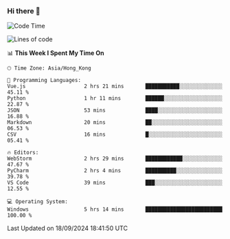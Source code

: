 ### Hi there 👋

<!--
**RoiexLee/RoiexLee** is a ✨ _special_ ✨ repository because its `README.md` (this file) appears on your GitHub profile.

Here are some ideas to get you started:

- 🔭 I’m currently working on ...
- 🌱 I’m currently learning ...
- 👯 I’m looking to collaborate on ...
- 🤔 I’m looking for help with ...
- 💬 Ask me about ...
- 📫 How to reach me: ...
- 😄 Pronouns: ...
- ⚡ Fun fact: ...
-->

<!--START_SECTION:waka-->
![Code Time](http://img.shields.io/badge/Code%20Time-707%20hrs%2047%20mins-blue)

![Lines of code](https://img.shields.io/badge/From%20Hello%20World%20I%27ve%20Written-38.4%20thousand%20lines%20of%20code-blue)

📊 **This Week I Spent My Time On** 

```text
🕑︎ Time Zone: Asia/Hong_Kong

💬 Programming Languages: 
Vue.js                   2 hrs 21 mins       ███████████░░░░░░░░░░░░░░   45.11 % 
Python                   1 hr 11 mins        ██████░░░░░░░░░░░░░░░░░░░   22.87 % 
JSON                     53 mins             ████░░░░░░░░░░░░░░░░░░░░░   16.88 % 
Markdown                 20 mins             ██░░░░░░░░░░░░░░░░░░░░░░░   06.53 % 
CSV                      16 mins             █░░░░░░░░░░░░░░░░░░░░░░░░   05.41 % 

🔥 Editors: 
WebStorm                 2 hrs 29 mins       ████████████░░░░░░░░░░░░░   47.67 % 
PyCharm                  2 hrs 4 mins        ██████████░░░░░░░░░░░░░░░   39.78 % 
VS Code                  39 mins             ███░░░░░░░░░░░░░░░░░░░░░░   12.55 % 

💻 Operating System: 
Windows                  5 hrs 14 mins       █████████████████████████   100.00 % 
```


 Last Updated on 18/09/2024 18:41:50 UTC
<!--END_SECTION:waka-->
